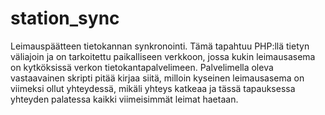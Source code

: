 # station_sync
Leimauspäätteen tietokannan synkronointi. Tämä tapahtuu PHP:llä tietyn väliajoin ja on tarkoitettu paikalliseen verkkoon, jossa kukin leimausasema on kytköksissä verkon tietokantapalvelimeen. Palvelimella oleva vastaavainen skripti pitää kirjaa siitä, milloin kyseinen leimausasema on viimeksi ollut yhteydessä, mikäli yhteys katkeaa ja tässä tapauksessa yhteyden palatessa kaikki viimeisimmät leimat haetaan.
